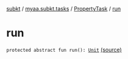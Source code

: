 [subkt](../../index.md) / [myaa.subkt.tasks](../index.md) / [PropertyTask](index.md) / [run](./run.md)

# run

`protected abstract fun run(): `[`Unit`](https://kotlinlang.org/api/latest/jvm/stdlib/kotlin/-unit/index.html) [(source)](https://github.com/Myaamori/SubKt/blob/0.1.9/src/main/kotlin/myaa/subkt/tasks/tasks.kt#L628)